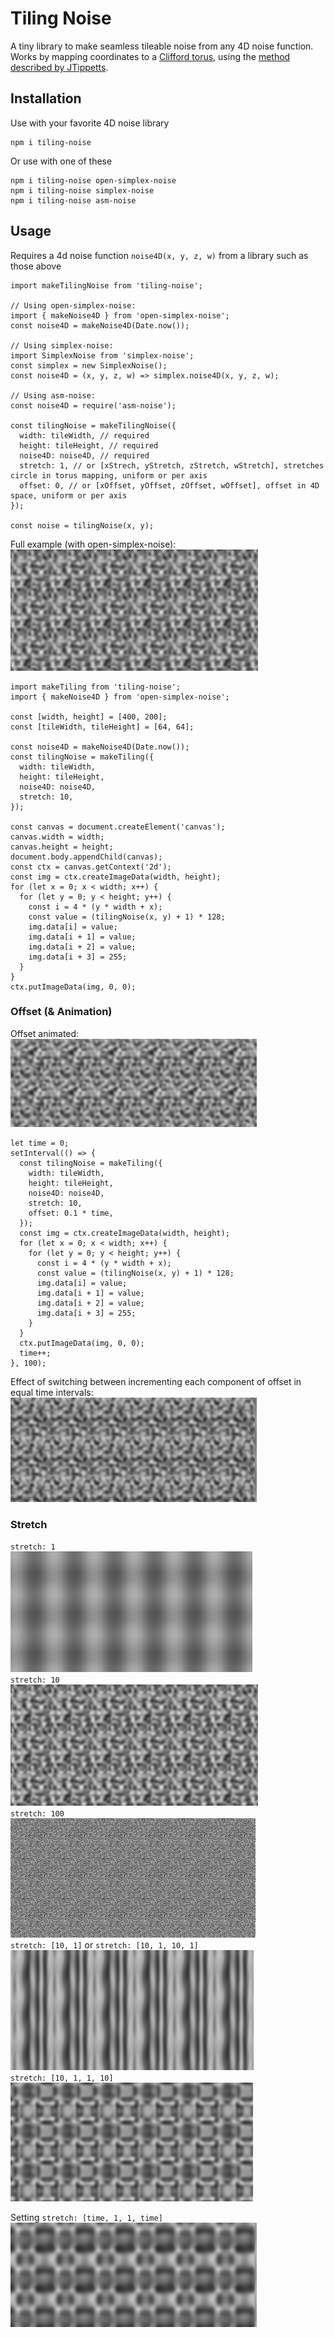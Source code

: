# Tiling Noise
A tiny library to make seamless tileable noise from any 4D noise function.  
Works by mapping coordinates to a [Clifford torus](https://en.wikipedia.org/wiki/Clifford_torus), using the [method described by JTippetts](https://www.gamedev.net/blog/33/entry-2138456-seamless-noise/).

## Installation
Use with your favorite 4D noise library
```
npm i tiling-noise
```
Or use with one of these
```
npm i tiling-noise open-simplex-noise
npm i tiling-noise simplex-noise
npm i tiling-noise asm-noise
```
## Usage
Requires a 4d noise function `noise4D(x, y, z, w)` from a library such as those above
```
import makeTilingNoise from 'tiling-noise';

// Using open-simplex-noise:
import { makeNoise4D } from 'open-simplex-noise';
const noise4D = makeNoise4D(Date.now());

// Using simplex-noise:
import SimplexNoise from 'simplex-noise';
const simplex = new SimplexNoise();
const noise4D = (x, y, z, w) => simplex.noise4D(x, y, z, w);

// Using asm-noise:
const noise4D = require('asm-noise');

const tilingNoise = makeTilingNoise({
  width: tileWidth, // required
  height: tileHeight, // required
  noise4D: noise4D, // required
  stretch: 1, // or [xStrech, yStretch, zStretch, wStretch], stretches circle in torus mapping, uniform or per axis
  offset: 0, // or [xOffset, yOffset, zOffset, wOffset], offset in 4D space, uniform or per axis
});

const noise = tilingNoise(x, y);
```
Full example (with open-simplex-noise):  
![](https://raw.githubusercontent.com/adrsch/tiling-noise/master/images/stretch10.png)
```
import makeTiling from 'tiling-noise';
import { makeNoise4D } from 'open-simplex-noise';

const [width, height] = [400, 200];
const [tileWidth, tileHeight] = [64, 64];

const noise4D = makeNoise4D(Date.now());
const tilingNoise = makeTiling({
  width: tileWidth, 
  height: tileHeight, 
  noise4D: noise4D,
  stretch: 10,
});

const canvas = document.createElement('canvas');
canvas.width = width;
canvas.height = height;
document.body.appendChild(canvas);
const ctx = canvas.getContext('2d');
const img = ctx.createImageData(width, height);
for (let x = 0; x < width; x++) {
  for (let y = 0; y < height; y++) {
    const i = 4 * (y * width + x);
    const value = (tilingNoise(x, y) + 1) * 128;
    img.data[i] = value;
    img.data[i + 1] = value;
    img.data[i + 2] = value;
    img.data[i + 3] = 255;
  }
}
ctx.putImageData(img, 0, 0);
```

### Offset (& Animation)
Offset animated:  
![](https://raw.githubusercontent.com/adrsch/tiling-noise/master/images/basicanimated.gif)  
```
let time = 0;
setInterval(() => {
  const tilingNoise = makeTiling({
    width: tileWidth, 
    height: tileHeight, 
    noise4D: noise4D,
    stretch: 10,
    offset: 0.1 * time,
  });
  const img = ctx.createImageData(width, height);
  for (let x = 0; x < width; x++) {
    for (let y = 0; y < height; y++) {
      const i = 4 * (y * width + x);
      const value = (tilingNoise(x, y) + 1) * 128;
      img.data[i] = value;
      img.data[i + 1] = value;
      img.data[i + 2] = value;
      img.data[i + 3] = 255;
    }
  }
  ctx.putImageData(img, 0, 0);
  time++;
}, 100);
```
Effect of switching between incrementing each component of offset in equal time intervals:  
![](https://raw.githubusercontent.com/adrsch/tiling-noise/master/images/offsetcomponents.gif)  
### Stretch
`stretch: 1`  
![](https://raw.githubusercontent.com/adrsch/tiling-noise/master/images/stretch1.png)  
`stretch: 10`  
![](https://raw.githubusercontent.com/adrsch/tiling-noise/master/images/stretch10.png)  
`stretch: 100`  
![](https://raw.githubusercontent.com/adrsch/tiling-noise/master/images/stretch100.png)  
`stretch: [10, 1]` or `stretch: [10, 1, 10, 1]`  
![](https://raw.githubusercontent.com/adrsch/tiling-noise/master/images/verticalstretch.png)  
`stretch: [10, 1, 1, 10]`  
![](https://raw.githubusercontent.com/adrsch/tiling-noise/master/images/ellipses.png)  

Setting `stretch: [time, 1, 1, time]`   
![](https://raw.githubusercontent.com/adrsch/tiling-noise/master/images/stretchanimated.gif)  

